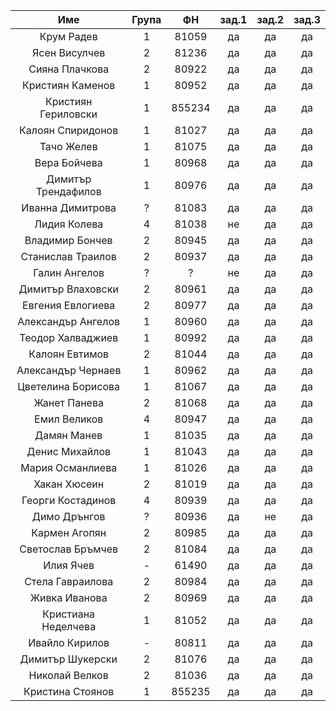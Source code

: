 |         Име         | Група |   ФН   | зад.1 | зад.2 | зад.3 |
|:-------------------:|:-----:|:------:|:-----:|:-----:|:-----:|
|      Крум Радев     |   1   |  81059 |   да  |   да  |   да  |
|    Ясен Висулчев    |   2   |  81236 |   да  |   да  |   да  |
|    Сияна Плачкова   |   2   |  80922 |   да  |   да  |   да  |
|   Кристиян Каменов  |   1   |  80952 |   да  |   да  |   да  |
| Кристиян Гериловски |   1   | 855234 |   да  |   да  |   да  |
|  Калоян Спиридонов  |   1   |  81027 |   да  |   да  |   да  |
|      Тачо Желев     |   1   |  81075 |   да  |   да  |   да  |
|     Вера Бойчева    |   1   |  80968 |   да  |   да  |   да  |
| Димитър Трендафилов |   1   |  80976 |   да  |   да  |   да  |
|   Иванна Димитрова  |   ?   |  81083 |   да  |   да  |   да  |
|     Лидия Колева    |   4   |  81038 |   не  |   да  |   да  |
|   Владимир Бончев   |   2   |  80945 |   да  |   да  |   да  |
|  Станислав Траилов  |   2   |  80937 |   да  |   да  |   да  |
|    Галин Ангелов    |   ?   |    ?   |   не  |   да  |   да  |
|  Димитър Влаховски  |   2   |  80961 |   да  |   да  |   да  |
|  Евгения Евлогиева  |   2   |  80977 |   да  |   да  |   да  |
|  Александър Ангелов |   1   |  80960 |   да  |   да  |   да  |
|  Теодор Халваджиев  |   1   |  80992 |   да  |   да  |   да  |
|    Калоян Евтимов   |   2   |  81044 |   да  |   да  |   да  |
|  Александър Чернаев |   1   |  80962 |   да  |   да  |   да  |
|  Цветелина Борисова |   1   |  81067 |   да  |   да  |   да  |
|     Жанет Панева    |   2   |  81068 |   да  |   да  |   да  |
|     Емил Великов    |   4   |  80947 |   да  |   да  |   да  |
|     Дамян Манев     |   1   |  81035 |   да  |   да  |   да  |
|    Денис Михайлов   |   1   |  81043 |   да  |   да  |   да  |
|   Мария Османлиева  |   1   |  81026 |   да  |   да  |   да  |
|     Хакан Хюсеин    |   2   |  81019 |   да  |   да  |   да  |
|  Георги Костадинов  |   4   |  80939 |   да  |   да  |   да  |
|     Димо Дрънгов    |   ?   |  80936 |   да  |   не  |   да  |
|    Кармен Агопян    |   2   |  80985 |   да  |   да  |   да  |
|  Светослав Бръмчев  |   2   |  81084 |   да  |   да  |   да  |
|      Илия Ячев      |   -   |  61490 |   да  |   да  |   да  |
|   Стела Гавраилова  |   2   |  80984 |   да  |   да  |   да  |
|    Живка Иванова    |   2   |  80969 |   да  |   да  |   да  |
| Кристиана Неделчева |   1   |  81052 |   да  |   да  |   да  |
|    Ивайло Кирилов   |   -   |  80811 |   да  |   да  |   да  |
|   Димитър Шукерски  |   2   |  81076 |   да  |   да  |   да  |
|    Николай Велков   |   2   |  81036 |   да  |   да  |   да  |
|   Кристина Стоянов  |   1   | 855235 |   да  |   да  |   да  |

